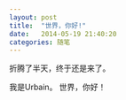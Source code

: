 ```yaml
---
layout: post
title:  "世界，你好!"
date:   2014-05-19 21:40:20
categories: 随笔
---
```


折腾了半天，终于还是来了。

我是Urbain。
世界，你好！